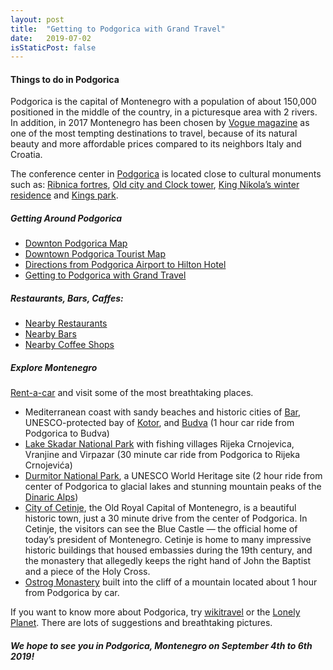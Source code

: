 ```yaml
---
layout: post
title:  "Getting to Podgorica with Grand Travel"
date:   2019-07-02
isStaticPost: false
---
```


#### Things to do in Podgorica

Podgorica is the capital of Montenegro with a population of about 150,000 positioned in the middle of the country, in a picturesque area with 2 rivers.  In addition, in 2017 Montenegro has been chosen by [Vogue magazine](https://www.vogue.com/article/montenegro-best-new-travel-destination-guide) as one of the most tempting destinations to travel, because of its natural beauty and more affordable prices compared to its neighbors Italy and Croatia.

The conference center in [Podgorica](https://en.wikipedia.org/wiki/Podgorica) is located close to cultural monuments such as: [Ribnica fortres](https://en.wikipedia.org/wiki/Ribnica_(fortress)), [Old city and Clock tower](https://en.wikipedia.org/wiki/Clock_Tower_(Podgorica)), [King Nikola’s winter residence](https://en.wikipedia.org/wiki/Podgorica_Royal_Palace#/media/File:WInter_Royal_Palace_in_Podgorica.jpg) and [Kings park](https://www.tripadvisor.com/Attraction_Review-g304088-d7258648-Reviews-King_s_Park-Podgorica_Podgorica_Municipality.html).

##### Getting Around Podgorica

* [Downton Podgorica Map](https://goo.gl/maps/35ZskY81S4TMVF688)
* [Downtown Podgorica Tourist Map](http://ontheworldmap.com/montenegro/city/podgorica/podgorica-tourist-map.jpg) 
* [Directions from Podgorica Airport to Hilton Hotel](https://goo.gl/maps/wRSrzP8aVZ5BrXqdA)
* [Getting to Podgorica with Grand Travel](https://vivoconference.org/vivo2019/news/Grand)

##### Restaurants, Bars, Caffes:

* [Nearby Restaurants](https://www.google.com/maps/search/Restaurants/@42.4410766,19.2595041,16z/data=!3m1!4b1!4m11!2m10!3m6!1sRestaurants!2sDowntown,+Podgorica,+Montenegro!3s0x134deb495db08a0d:0x96d814d6e22b6235!4m2!1d19.2638245!2d42.4403044!5m1!4e3!6e5)
* [Nearby Bars](https://www.google.com/maps/search/Bars+and+pubs/@42.4389031,19.2609046,17z/data=!3m1!4b1!4m11!2m10!3m6!1sBars+and+pubs!2sHilton+Podgorica+Crna+Gora,+2+Bulevar+Svetog+Petra+Cetinjskog,+Podgorica+81000,+Montenegro!3s0x134deb46296b3aed:0xa830e65a91c3c50a!4m2!1d19.2630933!2d42.4389031!5m1!4e3!6e5)
* [Nearby Coffee Shops](https://www.google.com/maps/search/coffee+shop/@42.4431556,19.2580568,15z/data=!3m1!4b1!4m11!2m10!3m6!1scoffee+shop!2sDowntown,+Podgorica,+Montenegro!3s0x134deb495db08a0d:0x96d814d6e22b6235!4m2!1d19.2638245!2d42.4403044!5m1!4e3!6e5)


##### Explore Montenegro

[Rent-a-car](https://www.google.com/maps/search/rental+car/@42.4431549,19.2580568,15z/data=!3m1!4b1!4m10!2m9!3m6!1srental+car!2sDowntown,+Podgorica,+Montenegro!3s0x134deb495db08a0d:0x96d814d6e22b6235!4m2!1d19.2638245!2d42.4403044!5m1!4e3) and visit some of the most breathtaking places.


* Mediterranean coast with sandy beaches and historic cities of [Bar](https://en.wikipedia.org/wiki/Bar,_Montenegro), UNESCO-protected bay of [Kotor](https://en.wikipedia.org/wiki/Kotor), and [Budva](https://en.wikipedia.org/wiki/Budva) (1 hour car ride from Podgorica to Budva)
* [Lake Skadar National Park](https://www.visit-montenegro.com/tourism/national-parks/lake-skadar/) with fishing villages Rijeka Crnojevica, Vranjine and Virpazar (30 minute car ride from Podgorica to Rijeka Crnojevića)
* [Durmitor National Park](https://whc.unesco.org/en/list/100), a UNESCO World Heritage site (2 hour ride from center of Podgorica to glacial lakes and stunning mountain peaks of the [Dinaric Alps](https://en.wikipedia.org/wiki/Dinaric_Alps))
* [City of Cetinje](http://montenegro-for.me/2017/10/5-things-you-should-not-miss-in-cetinje/), the Old Royal Capital of Montenegro, is a beautiful historic town, just a 30 minute drive from the center of Podgorica. In Cetinje, the visitors can see the Blue Castle — the official home of today’s president of Montenegro. Cetinje is home to many impressive historic buildings that housed embassies during the 19th century, and the monastery that allegedly keeps the right hand of John the Baptist and a piece of the Holy Cross.
* [Ostrog Monastery](https://www.montenegropulse.com/ostrog.html) built into the cliff of a mountain located about 1 hour from Podgorica by car.

If you want to know more about Podgorica, try [wikitravel](https://wikitravel.org/en/Podgorica) or the [Lonely Planet](https://www.lonelyplanet.com/montenegro/podgorica). There are lots of suggestions and breathtaking pictures.

##### We hope to see you in Podgorica, Montenegro on September 4th to 6th 2019!


 
